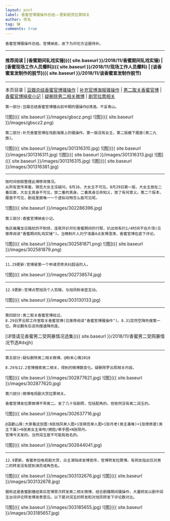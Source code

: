 ```yaml
---
layout: post
label: 香蜜官博骚操作总结——更新剧赏拉票相关
author: 佚名
tag: 锤
comments: true
---
```


    香蜜官博骚操作总结。官博掉皮，皮下为邓伦方证据待补。

---

#### 推荐阅读 \| [香蜜期间轧戏实锤]({{ site.baseurl }}/2018/11/香蜜期间轧戏实锤) \| [香蜜现场工作人员爆料]({{ site.baseurl }}/2018/11/现场工作人员爆料)  \| [谈香蜜宣发制作的脱节]({{ site.baseurl }}/2018/11/谈香蜜宣发制作脱节) 

---
本页目录 \| [豆瓣总结香蜜官博骚操作](#dxjje) \| [补充官博海报骚操作](#dxjja) \| [男二取关香蜜官博](#dxjjf) \| [香蜜官博掉皮小记](#dxjjb) \| [疑删除男二相关微博](#dxjjd)  \| [剧赏拉票相关](#dxjjc)


<a class="anchor" name="dxjje"></a>

    第一部分:豆瓣总结香蜜官博播出前中期的骚操作@清酒。不妥青山。

![图]({{ site.baseurl }}/images/gbscz.png)
![图]({{ site.baseurl }}/images/gbscz2.png)


<a class="anchor" name="dxjja"></a>

    第二部分:补充香蜜官博在戏剧海报上的骚操作。第一版没有女主，第二版撤下魇兽(男二九族)。

![图]({{ site.baseurl }}/images/301316310.jpg)
![图]({{ site.baseurl }}/images/301316311.jpg)
![图]({{ site.baseurl }}/images/301316313.jpg)
![图]({{ site.baseurl }}/images/301316315.jpg)
![图]({{ site.baseurl }}/images/301316381.jpg)

---

    按时间倒叙整理此博修改情况。
    从所有宣传来看，锦觅大女主没疑问。8月16，大女主不可见。8月29日第一版，大女主放在二番后面，大女主真身不可见，放二番的真身。二番真身见命知义，放了有何意义。第二个版本，魇兽不可见，剧组里面唯一一个虚拟动物怎么能可见呢。

![图]({{ site.baseurl }}/images/302286396.jpg)


<a class="anchor" name="dxjjb"></a>

    第三部分:香蜜官博掉皮小记。
    
    兔区被屠龙日路扰的不耐烦，连夜开扒邓伦香蜜期间的行程，扒出他有约1/4时间不在片场(见推荐阅读"香蜜期间轧戏实锤")。当晚制片人刘宁凌晨4点发博澄清，香蜜官博在底下评论。

![图]({{ site.baseurl }}/images/302581871.png)
![图]({{ site.baseurl }}/images/302581879.png)

---
    
    11.29更新:官博是第一个申请灵修夫妇超话的人。

![图]({{ site.baseurl }}/images/302738574.jpg)

---

    12.9更新:官博点赞旭凤个人剪辑，与旭凤粉亲密互动。

![图]({{ site.baseurl }}/images/303130133.jpg)

---

<a class="anchor" name="dxjjf"></a>

    第四部分:男二取关香蜜官博经过。
    8.29日罗云熙工作室取关香蜜官博(见推荐阅读"香蜜官博骚操作")。8.31突然空降热搜第一位。舆论翻车后该热搜速降热度。
    

[详情请见香蜜男二受网暴情况选集]({{ site.baseurl }}/2018/11/香蜜男二受网暴情况节选#dxjjh)

---

<a class="anchor" name="dxjjd"></a>

    第五部分:疑似删除男二相关微博。@粉末心情2018
    
    8.29与12.2官博搜索男二相关，得到的微博数变化。疑删除罗云熙相关内容。
    
![图]({{ site.baseurl }}/images/302877621.jpg)
![图]({{ site.baseurl }}/images/302877620.jpg)


<a class="anchor" name="dxjjc"></a>

    第六部分:微博电视剧大赏拉票相关。
    
    香蜜官博发拉票微博不带男二。发了几十张剧照，包括配角的，但依然没有男二润玉的。

![图]({{ site.baseurl }}/images/302637716.jpg)

    @涵碧山房:大家看这些图:N张旭凤单人图+1张锦觅单人图+1张月老(男主毒唯)+1张燎原君(男主下属)+N张男女主亲吻/拥抱/牵手图+N张陨丹。
    官博今天发的。当然润玉是不可能有姓名的。

![图]({{ site.baseurl }}/images/302644041.jpg)


---

    12.9更新，香蜜参加电视剧大赏，众主演陆续发博宣传，官博转发拉票博。有网友指出仅对男二的转发没有提到演员或角色名。
    
![图]({{ site.baseurl }}/images/303132676.jpg)
![图]({{ site.baseurl }}/images/303132678.jpg)

    据称这是香蜜剧播结束后官博首次转发男二相关微博，结合剧播期间骚操作，大量网友以剧中润玉台词评论转发博发表意见。以下是对润玉的转发和对旭凤转发下评论数对比。

![图]({{ site.baseurl }}/images/303185655.jpg)
![图]({{ site.baseurl }}/images/303185657.jpg)


    

